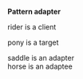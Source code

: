 <b>Pattern adapter</b>

rider is a client

pony is a target

saddle is an adapter<br>
horse is an adaptee


